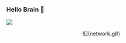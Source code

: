 ### Hello Brain 👋
![](multiplot_.gif)
<p align="center">
![](network.gif)
<p align="center">
<!--<img src="connectivity.gif" width="500" height="400"/>-->
  </p>

